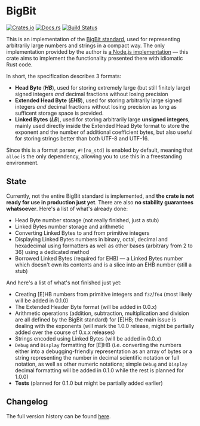 # BigBit
[![Crates.io](https://img.shields.io/crates/v/bigbit)](https://crates.io/crates/bitbit "BigBit on Crates.io")
[![Docs.rs](https://img.shields.io/badge/documentation-docs.rs-informational)](https://docs.rs/bigbit "BigBit on Docs.rs")
[![Build Status](https://github.com/kotauskas/bigbit.rs/workflows/Build/badge.svg)](https://github.com/kotauskas/bigbit.rs/actions "GitHub Actions page for BigBit")

This is an implementation of the [BigBit standard][BigBitStd], used for representing arbitrarily large numbers and strings in a compact way. The only implementation provided by the author is [a Node.js implementation](https://github.com/bigbit/bigbitjs "BigBit.js on GitHub") — this crate aims to implement the functionality presented there with idiomatic Rust code.

In short, the specification describes 3 formats:
- **Head Byte** (***HB***), used for storing extremely large (but still finitely large) signed integers *and* decimal fractions without losing precision
- **Extended Head Byte** (***EHB***), used for storing arbitrarily large signed integers *and* decimal fractions without losing precision as long as sufficent storage space is provided.
- **Linked Bytes** (***LB***), used for storing arbitrarily large **unsigned integers**, mainly used directly inside the Extended Head Byte format to store the exponent and the number of additional coefficient bytes, but also useful for storing strings better than both UTF-8 and UTF-16.

Since this is a format parser, `#![no_std]` is enabled by default, meaning that `alloc` is the only dependency, allowing you to use this in a freestanding environment.

## State
Currently, not the entire BigBit standard is implemented, and **the crate is not ready for use in production just yet**. There are also **no stability guarantees whatsoever**. Here's a list of what's already done:
- Head Byte number storage (not really finished, just a stub)
- Linked Bytes number storage and arithmetic
- Converting Linked Bytes to and from primitive integers
- Displaying Linked Bytes numbers in binary, octal, decimal and hexadecimal using formatters as well as other bases (arbitrary from 2 to 36) using a dedicated method
- Borrowed Linked Bytes (required for EHB) — a Linked Bytes number which doesn't own its contents and is a slice into an EHB number (still a stub)

And here's a list of what's not finished just yet:
- Creating \[E\]HB numbers from primitive integers and `f32`/`f64` (most likely will be added in 0.1.0)
- The Extended Header Byte format (will be added in 0.0.x)
- Arithmetic operations (addition, subtraction, multiplication and division are all defined by the BigBit standard) for \[E\]HB; the main issue is dealing with the exponents (will mark the 1.0.0 release, might be partially added over the course of 0.x.x releases)
- Strings encoded using Linked Bytes (will be added in 0.0.x)
- `Debug` and `Display` formatting for \[E\]HB (i.e. converting the numbers either into a debugging-friendly representation as an array of bytes or a string representing the number in decimal scientific notation or full notation, as well as other numeric notations; simple `Debug` and `Display` decimal formatting will be added in 0.1.0 while the rest is planned for 1.0.0)
- **Tests** (planned for 0.1.0 but might be partially added earlier)

## Changelog
The full version history can be found [here][changelog].

[BigBitStd]: https://github.com/amitguptagwl/BigBit "BitBit specification on GitHub"
[changelog]: https://github.com/kotauskas/bigbit.rs/releases " "
